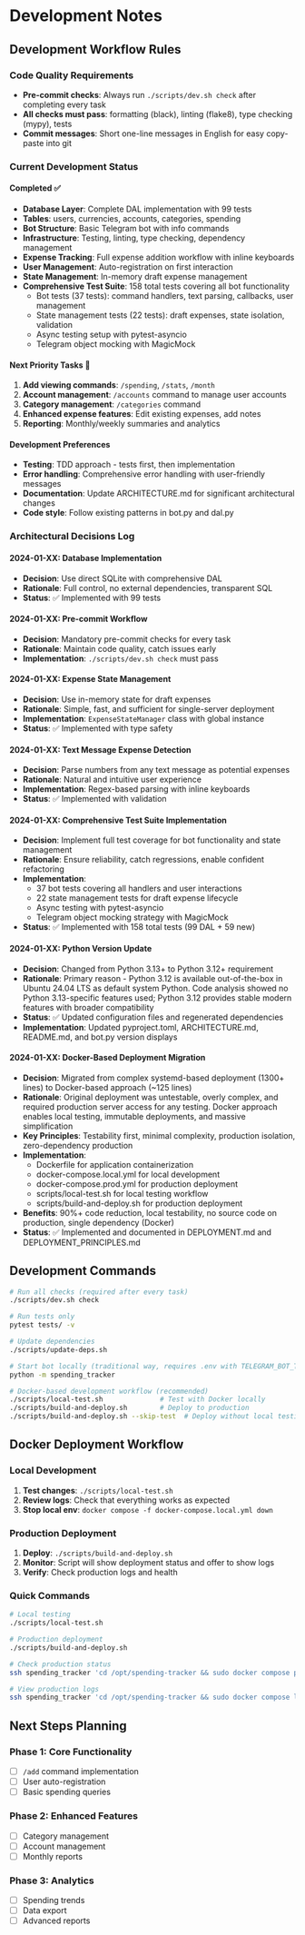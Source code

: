 # Development Notes

## Development Workflow Rules

### Code Quality Requirements
- **Pre-commit checks**: Always run `./scripts/dev.sh check` after completing every task
- **All checks must pass**: formatting (black), linting (flake8), type checking (mypy), tests
- **Commit messages**: Short one-line messages in English for easy copy-paste into git

### Current Development Status

#### Completed ✅
- **Database Layer**: Complete DAL implementation with 99 tests
- **Tables**: users, currencies, accounts, categories, spending
- **Bot Structure**: Basic Telegram bot with info commands
- **Infrastructure**: Testing, linting, type checking, dependency management
- **Expense Tracking**: Full expense addition workflow with inline keyboards
- **User Management**: Auto-registration on first interaction
- **State Management**: In-memory draft expense management
- **Comprehensive Test Suite**: 158 total tests covering all bot functionality
  - Bot tests (37 tests): command handlers, text parsing, callbacks, user management
  - State management tests (22 tests): draft expenses, state isolation, validation
  - Async testing setup with pytest-asyncio
  - Telegram object mocking with MagicMock

#### Next Priority Tasks 🎯
1. **Add viewing commands**: `/spending`, `/stats`, `/month`
2. **Account management**: `/accounts` command to manage user accounts
3. **Category management**: `/categories` command
4. **Enhanced expense features**: Edit existing expenses, add notes
5. **Reporting**: Monthly/weekly summaries and analytics

#### Development Preferences
- **Testing**: TDD approach - tests first, then implementation
- **Error handling**: Comprehensive error handling with user-friendly messages
- **Documentation**: Update ARCHITECTURE.md for significant architectural changes
- **Code style**: Follow existing patterns in bot.py and dal.py

### Architectural Decisions Log

#### 2024-01-XX: Database Implementation
- **Decision**: Use direct SQLite with comprehensive DAL
- **Rationale**: Full control, no external dependencies, transparent SQL
- **Status**: ✅ Implemented with 99 tests

#### 2024-01-XX: Pre-commit Workflow
- **Decision**: Mandatory pre-commit checks for every task
- **Rationale**: Maintain code quality, catch issues early
- **Implementation**: `./scripts/dev.sh check` must pass

#### 2024-01-XX: Expense State Management
- **Decision**: Use in-memory state for draft expenses
- **Rationale**: Simple, fast, and sufficient for single-server deployment
- **Implementation**: `ExpenseStateManager` class with global instance
- **Status**: ✅ Implemented with type safety

#### 2024-01-XX: Text Message Expense Detection
- **Decision**: Parse numbers from any text message as potential expenses
- **Rationale**: Natural and intuitive user experience
- **Implementation**: Regex-based parsing with inline keyboards
- **Status**: ✅ Implemented with validation

#### 2024-01-XX: Comprehensive Test Suite Implementation
- **Decision**: Implement full test coverage for bot functionality and state management
- **Rationale**: Ensure reliability, catch regressions, enable confident refactoring
- **Implementation**:
  - 37 bot tests covering all handlers and user interactions
  - 22 state management tests for draft expense lifecycle
  - Async testing with pytest-asyncio
  - Telegram object mocking strategy with MagicMock
- **Status**: ✅ Implemented with 158 total tests (99 DAL + 59 new)

#### 2024-01-XX: Python Version Update
- **Decision**: Changed from Python 3.13+ to Python 3.12+ requirement
- **Rationale**: Primary reason - Python 3.12 is available out-of-the-box in Ubuntu 24.04 LTS as default system Python. Code analysis showed no Python 3.13-specific features used; Python 3.12 provides stable modern features with broader compatibility
- **Status**: ✅ Updated configuration files and regenerated dependencies
- **Implementation**: Updated pyproject.toml, ARCHITECTURE.md, README.md, and bot.py version displays

#### 2024-01-XX: Docker-Based Deployment Migration
- **Decision**: Migrated from complex systemd-based deployment (1300+ lines) to Docker-based approach (~125 lines)
- **Rationale**: Original deployment was untestable, overly complex, and required production server access for any testing. Docker approach enables local testing, immutable deployments, and massive simplification
- **Key Principles**: Testability first, minimal complexity, production isolation, zero-dependency production
- **Implementation**:
  - Dockerfile for application containerization
  - docker-compose.local.yml for local development
  - docker-compose.prod.yml for production deployment
  - scripts/local-test.sh for local testing workflow
  - scripts/build-and-deploy.sh for production deployment
- **Benefits**: 90%+ code reduction, local testability, no source code on production, single dependency (Docker)
- **Status**: ✅ Implemented and documented in DEPLOYMENT.md and DEPLOYMENT_PRINCIPLES.md

## Development Commands

```bash
# Run all checks (required after every task)
./scripts/dev.sh check

# Run tests only
pytest tests/ -v

# Update dependencies
./scripts/update-deps.sh

# Start bot locally (traditional way, requires .env with TELEGRAM_BOT_TOKEN)
python -m spending_tracker

# Docker-based development workflow (recommended)
./scripts/local-test.sh              # Test with Docker locally
./scripts/build-and-deploy.sh        # Deploy to production
./scripts/build-and-deploy.sh --skip-test  # Deploy without local testing
```

## Docker Deployment Workflow

### Local Development
1. **Test changes**: `./scripts/local-test.sh`
2. **Review logs**: Check that everything works as expected
3. **Stop local env**: `docker compose -f docker-compose.local.yml down`

### Production Deployment
1. **Deploy**: `./scripts/build-and-deploy.sh`
2. **Monitor**: Script will show deployment status and offer to show logs
3. **Verify**: Check production logs and health

### Quick Commands
```bash
# Local testing
./scripts/local-test.sh

# Production deployment
./scripts/build-and-deploy.sh

# Check production status
ssh spending_tracker 'cd /opt/spending-tracker && sudo docker compose ps'

# View production logs
ssh spending_tracker 'cd /opt/spending-tracker && sudo docker compose logs -f spending-tracker'
```

## Next Steps Planning

### Phase 1: Core Functionality
- [ ] `/add` command implementation
- [ ] User auto-registration
- [ ] Basic spending queries

### Phase 2: Enhanced Features
- [ ] Category management
- [ ] Account management
- [ ] Monthly reports

### Phase 3: Analytics
- [ ] Spending trends
- [ ] Data export
- [ ] Advanced reports
